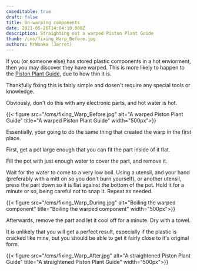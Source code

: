 ```yaml
---
cmseditable: true
draft: false
title: Un-warping components
date: 2021-05-26T14:04:10.000Z
description: Straighting out a warped Piston Plant Guide
thumb: /cms/fixing_Warp_Before.jpg
authors: MrWonka (Jarret)
---
```

If you (or someone else) has stored plastic components in a hot enviorment, then you may discover they have warped. This is more likely to happen to the [Piston Plant Guide](https://roklink.net/part/piston-plant-guide), due to how thin it is. 

Thankfully fixing this is fairly simple and dosen't require any special tools or knowledge.

Obviously, don't do this with any electronic parts, and hot water is hot.

{{< figure src="/cms/fixing_Warp_Before.jpg" alt="A warped Piston Plant Guide" title="A warped Piston Plant Guide" width="500px">}}

Essentially, your going to do the same thing that created the warp in the first place. 

First, get a pot large enough that you can fit the part inside of it flat.

Fill the pot with just enough water to cover the part, and remove it. 

Wait for the water to come to a very low boil. Using a utensil, and your hand (preferably with a mitt on so you don't burn yourself), or another utensil, press the part down so it is flat against the bottom of the pot. Hold it for a minute or so, being careful not to snap it. Repeat as needed.

{{< figure src="/cms/fixing_Warp_During.jpg" alt="Boiling the warped component" title="Boiling the warped component" width="500px">}}

Afterwards, remove the part and let it cool off for a minute. Dry with a towel. 

It is unlikely that you will get a perfect result, especially if the plastic is cracked like mine, but you should be able to get it fairly close to it's original form. 

{{< figure src="/cms/fixing_Warp_After.jpg" alt="A straightened Piston Plant Guide" title="A straightened Piston Plant Guide" width="500px">}}
